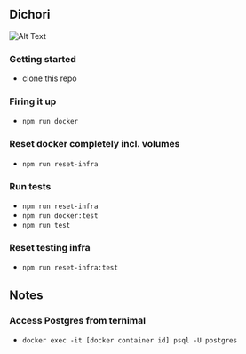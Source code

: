 ## Dichori

![Alt Text](https://media.giphy.com/media/rAm0u2k17rM3e/giphy.gif)

### Getting started

- clone this repo

### Firing it up

- `npm run docker`

### Reset docker completely incl. volumes

- `npm run reset-infra`

### Run tests

- `npm run reset-infra`
- `npm run docker:test`
- `npm run test`

### Reset testing infra

- `npm run reset-infra:test`

## Notes

### Access Postgres from ternimal

- `docker exec -it [docker container id] psql -U postgres`
